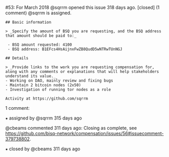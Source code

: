 #53: For March 2018
@sqrrm opened this issue 318 days ago.  [closed] (1 comment)
@sqrrm is assigned. 

    ## Basic information
    
    > _Specify the amount of BSQ you are requesting, and the BSQ address that amount should be paid to:_
    
     - BSQ amount requested: 4100
     - BSQ address: B1EFcs4HsAijnxFwZB8QudD5wNTRwTUnNGJ
    
    ## Details
    
    > _Provide links to the work you are requesting compensation for, along with any comments or explanations that will help stakeholders understand its value._
    - Working on DAO, mainly review and fixing bugs
    - Maintain 2 bitcoin nodes (2x50)
    - Investigation of running tor nodes as a role
    
    Activity at https://github.com/sqrrm


1 comment:

⁕ assigned by @sqrrm 315 days ago

@cbeams commented 311 days ago:
    Closing as complete, see https://github.com/bisq-network/compensation/issues/56#issuecomment-379738802.


⁕ closed by @cbeams 311 days ago

